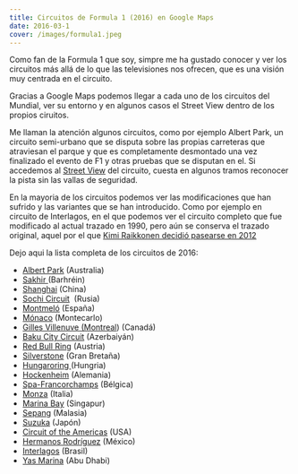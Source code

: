 ```yaml
---
title: Circuitos de Formula 1 (2016) en Google Maps             
date: 2016-03-1
cover: /images/formula1.jpeg
---
```


Como fan de la Formula 1 que soy, simpre me ha gustado conocer y ver los circuitos más allá de lo que las televisiones nos ofrecen, que es una visión muy centrada en el circuito.

Gracias a Google Maps podemos llegar a cada uno de los circuitos del Mundial, ver su entorno y en algunos casos el Street View dentro de los propios ciruitos.

Me llaman la atención algunos circuitos, como por ejemplo Albert Park, un circuito semi-urbano que se disputa sobre las propias carreteras que atraviesan el parque y que es completamente desmontado una vez finalizado el evento de F1 y otras pruebas que se disputan en el. Si accedemos al [Street View](https://www.google.es/maps/@-37.8510026,144.9701528,3a,75y,322.42h,76.35t/data=!3m6!1e1!3m4!1sBhEeanq0JWq2Zydb_XXNKg!2e0!7i13312!8i6656) del circuito, cuesta en algunos tramos reconocer la pista sin las vallas de seguridad.

En la mayoria de los circuitos podemos ver las modificaciones que han sufrido y las variantes que se han introducido. Como por ejemplo en circuito de Interlagos, en el que podemos ver el circuito completo que fue modificado al actual trazado en 1990, pero aún se conserva el trazado original, aquel por el que [Kimi Raikkonen decidió pasearse en 2012](https://www.youtube.com/watch?v=MkKli_aWi2g)

Dejo aqui la lista completa de los circuitos de 2016:

*   [Albert Park](https://www.google.es/maps/@-37.8463587,144.9747364,1599m/data=!3m1!1e3) (Australia)
*   [Sakhir ](https://www.google.es/maps/place/Bahrain+International+Circuit/@26.030699,50.5163227,2471m/data=!3m1!1e3!4m2!3m1!1s0x3e484d623260b0ab:0x71cc1bfafd60e49b)(Barhréin)
*   [Shanghai](https://www.google.es/maps/place/Shanghai+Audi+International+Circuit/@31.3374273,121.2189663,1959m/data=!3m1!1e3!4m2!3m1!1s0x35b2424a308e7323:0x1bf72b828b88b94d!6m1!1e1?hl=es) (China)
*   [Sochi Circuit](https://www.google.es/maps/place/Sochi+Autodrom/@43.4060545,39.9471119,2805m/data=!3m1!1e3!4m2!3m1!1s0x40f59514657440c9:0x876213fab509159a!6m1!1e1?hl=es)  (Rusia)
*   [Montmeló](https://www.google.es/maps/place/Montmel%C3%B3/@41.5686387,2.2631274,1824m/data=!3m1!1e3!4m2!3m1!1s0x12a4b8e9d1b59beb:0xa7f75594478cbd41) (España)
*   [Mónaco](https://www.google.es/maps/place/M%C3%B3naco/@43.735881,7.4312942,1829m/data=!3m1!1e3!4m2!3m1!1s0x12cdc26f7b3f8531:0x74f7784c3ac49cfc) (Montecarlo)
*   [Gilles Villenuve (Montreal](https://www.google.es/maps/place/Circuit+Gilles+Villeneuve/@45.5024555,-73.5239653,2702m/data=!3m1!1e3!4m2!3m1!1s0x4cc91ae0e99de82f:0xe0144f3fc885389b)) (Canadá)
*   [Baku City Circuit](https://www.google.es/maps/place/%D0%91%D0%B0%D0%BA%D1%83/@40.3682512,49.836991,1413m/data=!3m1!1e3!4m5!3m4!1s0x40307c2150dbea19:0xc3ce5774205845bf!8m2!3d40.347949!4d49.8372168?hl=es) (Azerbaiyán)
*   [Red Bull Ring](https://www.google.es/maps/place/Red+Bull+Ring/@47.2223929,14.7592537,1999m/data=!3m1!1e3!4m2!3m1!1s0x4771ceca98571cb9:0xc879add4ea5c7884!6m1!1e1?hl=es) (Austria)
*   [Silverstone](https://www.google.es/maps/place/Silverstone+Circuit/@52.072241,-1.0182372,4758a,20y,90h/data=!3m1!1e3!4m2!3m1!1s0x48771c5823926c25:0x1142afb591c324a6!6m1!1e1?hl=es) (Gran Bretaña)
*   [Hungaroring ](https://www.google.es/maps/place/Hungaroring/@47.5818344,19.2481192,1548m/data=!3m1!1e3!4m2!3m1!1s0x4741cf9b8251d89f:0x37bb8697bf01f56f!6m1!1e1?hl=es)(Hungria)
*   [Hockenheim](https://www.google.es/maps/place/Hockenheimring/@49.332329,8.5710113,2179m/data=!3m1!1e3!4m5!3m4!1s0x4797b9ae72985095:0xc660e6bc36df407!8m2!3d49.3298956!4d8.5709249?hl=es) (Alemania)
*   [Spa-Francorchamps](https://www.google.es/maps/place/Circuit+de+Spa-Francorchamps/@50.436136,5.9674575,2457m/data=!3m1!1e3!4m2!3m1!1s0x47c07b5c0460f737:0x78105e8819c35c0e!6m1!1e1?hl=es) (Bélgica)
*   [Monza](https://www.google.es/maps/place/Autodromo+Nacional+de+Monza/@45.6197538,9.2836906,3211m/data=!3m1!1e3!4m2!3m1!1s0x4786ba360e48bd7d:0x645e7ef5a9d3a632!6m1!1e1?hl=es) (Italia)
*   [Marina Bay](https://www.google.es/maps/place/Circuito+Urbano+Marina+Bay/@1.2914373,103.861721,965m/data=!3m2!1e3!4b1!4m2!3m1!1s0x31da19aa3ab11fe9:0x896c5baf71d4c805!6m1!1e1?hl=es) (Singapur)
*   [Sepang](https://www.google.es/maps/place/Circuito+Internacional+de+Sepang/@2.7600781,101.737992,1925m/data=!3m1!1e3!4m2!3m1!1s0x31cdbf398d4aded7:0xb8bc177e144ada57) (Malasia)
*   [Suzuka](https://www.google.es/maps/place/Circuito+de+Suzuka/@34.8422224,136.5340448,1594m/data=!3m1!1e3!4m2!3m1!1s0x60038a958a96b7cd:0x86c145fa360123dc!6m1!1e1?hl=es) (Japón)
*   [Circuit of the Americas](https://www.google.es/maps/place/Circuit+of+the+Americas/@30.1338771,-97.6364661,1664m/data=!3m1!1e3!4m2!3m1!1s0x8644b03ad152eaf9:0x8ae827dd1ff5e0ed!6m1!1e1?hl=es) (USA)
*   [Hermanos Rodríguez](https://www.google.es/maps/place/Autodromo+Hermanos+Rodriguez/@19.4017047,-99.0900872,1531m/data=!3m1!1e3!4m2!3m1!1s0x85d1fc3b30a58285:0x6e5a95ff824a1c6a!6m1!1e1?hl=es) (México)
*   [Interlagos](https://www.google.es/maps/place/Aut%C3%B3dromo+Jos%C3%A9+Carlos+Pace/@-23.703115,-46.696424,3575a,20y,270h/data=!3m1!1e3!4m2!3m1!1s0x94ce4fc83e9584af:0x2ffcdc07da2ca5c0!6m1!1e1?hl=es) (Brasil)
*   [Yas Marina](https://www.google.es/maps/place/Circuito+De+Abu+Dhabi/@24.4684093,54.6072009,4981a,20y,270h/data=!3m1!1e3!4m2!3m1!1s0x3e5e4586b7fd939d:0x78e0da7333197e9e?hl=es) (Abu Dhabi)